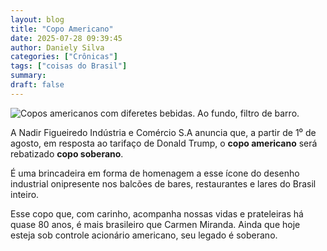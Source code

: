 ```yaml
---
layout: blog
title: "Copo Americano"
date: 2025-07-28 09:39:45
author: Daniely Silva
categories: ["Crônicas"]
tags: ["coisas do Brasil"]
summary:
draft: false
---
```


![Copos americanos com diferetes bebidas. Ao fundo, filtro de barro.](/img/blog/copo_americano2.jpg)

A Nadir Figueiredo Indústria e Comércio S.A anuncia que, a partir de 1⁰ de agosto, em resposta ao tarifaço de Donald Trump, o **copo americano** será rebatizado **copo soberano**.

É uma brincadeira em forma de homenagem a esse ícone do desenho industrial onipresente nos balcões de bares, restaurantes e lares do Brasil inteiro.

Esse copo que, com carinho, acompanha nossas vidas e prateleiras há quase 80 anos, é mais brasileiro que Carmen Miranda. Ainda que hoje esteja sob controle acionário americano, seu legado é soberano.
